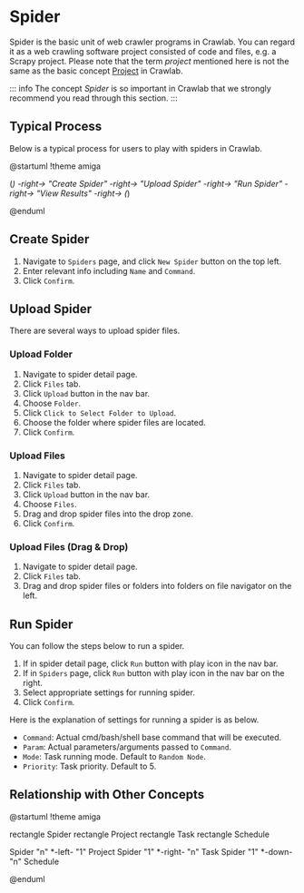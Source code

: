 # Spider

Spider is the basic unit of web crawler programs in Crawlab. You can regard it as a web crawling software project consisted of code and files, e.g. a Scrapy project. Please note that the term *project* mentioned here is not the same as the basic concept [Project](./project) in Crawlab.

::: info
The concept *Spider* is so important in Crawlab that we strongly recommend you read through this section.
:::

## Typical Process

Below is a typical process for users to play with spiders in Crawlab.

@startuml
!theme amiga

(*) -right-> "Create Spider"
-right-> "Upload Spider"
-right-> "Run Spider"
-right-> "View Results"
-right-> (*)

@enduml

## Create Spider

1. Navigate to `Spiders` page, and click `New Spider` button on the top left.
2. Enter relevant info including `Name` and `Command`.
3. Click `Confirm`.

## Upload Spider

There are several ways to upload spider files.

### Upload Folder
1. Navigate to spider detail page.
2. Click `Files` tab.
3. Click `Upload` button in the nav bar.
4. Choose `Folder`.
5. Click `Click to Select Folder to Upload`.
6. Choose the folder where spider files are located.
7. Click `Confirm`.

### Upload Files
1. Navigate to spider detail page.
2. Click `Files` tab.
3. Click `Upload` button in the nav bar.
4. Choose `Files`.
5. Drag and drop spider files into the drop zone.
7. Click `Confirm`.

### Upload Files (Drag & Drop)
1. Navigate to spider detail page.
2. Click `Files` tab.
3. Drag and drop spider files or folders into folders on file navigator on the left.

## Run Spider

You can follow the steps below to run a spider.
1. If in spider detail page, click `Run` button with play icon in the nav bar.
2. If in `Spiders` page, click `Run` button with play icon in the nav bar on the right.
3. Select appropriate settings for running spider.
4. Click `Confirm`.

Here is the explanation of settings for running a spider is as below.
- `Command`: Actual cmd/bash/shell base command that will be executed.
- `Param`: Actual parameters/arguments passed to `Command`.
- `Mode`: Task running mode. Default to `Random Node`.
- `Priority`: Task priority. Default to 5.

## Relationship with Other Concepts

@startuml
!theme amiga

rectangle Spider
rectangle Project
rectangle Task
rectangle Schedule

Spider "n" *-left- "1" Project
Spider "1" *-right- "n" Task
Spider "1" *-down- "n" Schedule

@enduml
